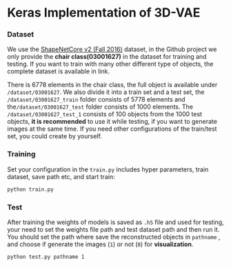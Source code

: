 # Keras Implementation of 3D-VAE

### Dataset

We use the [ShapeNetCore v2 (Fall 2016)](https://www.shapenet.org/download/shapenetcore) dataset, in the Github project we only provide the **chair class(03001627)** in the dataset for training and testing. If you want to train with many other different type of objects, the complete dataset is available in link.

There is 6778 elements in the chair class, the full object is available under `/dataset/03001627`. We also divide it into a train set and a test set, the `/dataset/03001627_train` folder consists of 5778 elements and the`/dataset/03001627_test` folder consists of 1000 elements. The `/dataset/03001627_test_1` consists of 100 objects from the 1000 test objects, **it is recommended** to use it while testing, if you want to generate images at the same time. If you need other configurations of the train/test set, you could create by yourself.

### Training

Set your configuration in the `train.py` includes hyper parameters, train dataset, save path etc, and start train:

```python
python train.py
```

### Test

After training the weights of models is saved as `.h5` file and used for testing, your need to set the weights file path and test dataset path and then run it. You should set the path  where save the reconstructed objects in `pathname` , and choose if generate the images (`1`) or not (`0`) for **visualization**.

```
python test.py pathname 1
```







